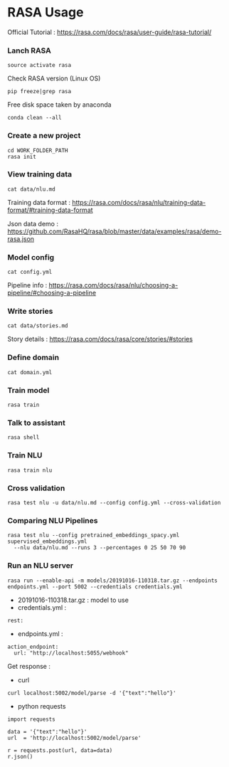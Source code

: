 # RASA Usage

Official Tutorial : https://rasa.com/docs/rasa/user-guide/rasa-tutorial/

### Lanch RASA

```
source activate rasa
```

Check RASA version (Linux OS)

```
pip freeze|grep rasa
```

Free disk space taken by anaconda

```
conda clean --all
```

### Create a new project

```
cd WORK_FOLDER_PATH
rasa init
```

### View training data

```
cat data/nlu.md
```

Training data format : https://rasa.com/docs/rasa/nlu/training-data-format/#training-data-format

Json data demo : https://github.com/RasaHQ/rasa/blob/master/data/examples/rasa/demo-rasa.json

### Model config

```
cat config.yml
```

Pipeline info : https://rasa.com/docs/rasa/nlu/choosing-a-pipeline/#choosing-a-pipeline


### Write stories
```
cat data/stories.md
```

Story details : https://rasa.com/docs/rasa/core/stories/#stories

### Define domain
```
cat domain.yml
```

### Train model
```
rasa train
```

### Talk to assistant
```
rasa shell
```

### Train NLU
```
rasa train nlu
```

### Cross validation
```
rasa test nlu -u data/nlu.md --config config.yml --cross-validation
```

### Comparing NLU Pipelines
```
rasa test nlu --config pretrained_embeddings_spacy.yml supervised_embeddings.yml
  --nlu data/nlu.md --runs 3 --percentages 0 25 50 70 90
```

### Run an NLU server
```
rasa run --enable-api -m models/20191016-110318.tar.gz --endpoints endpoints.yml --port 5002 --credentials credentials.yml
```

- 20191016-110318.tar.gz : model to use
- credentials.yml : 
```
rest:
```
- endpoints.yml : 
```
action_endpoint:
  url: "http://localhost:5055/webhook"
```

Get response : 

- curl
```
curl localhost:5002/model/parse -d '{"text":"hello"}'
```
- python requests
```
import requests

data = '{"text":"hello"}'
url  = 'http://localhost:5002/model/parse'

r = requests.post(url, data=data)
r.json()
```


